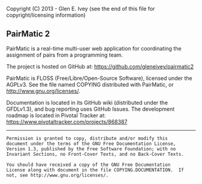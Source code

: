 Copyright (C) 2013 - Glen E. Ivey
  (see the end of this file for copyright/licensing information)


## PairMatic 2 ##

PairMatic is a real-time multi-user web application for coordinating
the assignment of pairs from a programming team.

The project is hosted on GitHub at:  https://github.com/gleneivey/pairmatic2

PairMatic is FLOSS (Free/Libre/Open-Source Software), licensed under
the AGPLv3.  See the file named COPYING distributed with PairMatic, or
http://www.gnu.org/licenses/.

Documentation is located in its GitHub wiki (distributed under the
GFDLv1.3), and bug reporting uses GitHub Issues.  The development
roadmap is located in Pivotal Tracker at:
https://www.pivotaltracker.com/projects/868387




----------------------------------------------------------------

    Permission is granted to copy, distribute and/or modify this
    document under the terms of the GNU Free Documentation License,
    Version 1.3, published by the Free Software Foundation; with no
    Invariant Sections, no Front-Cover Texts, and no Back-Cover Texts.

    You should have received a copy of the GNU Free Documentation
    License along with document in the file COPYING.DOCUMENTATION.  If
    not, see http://www.gnu.org/licenses/.

